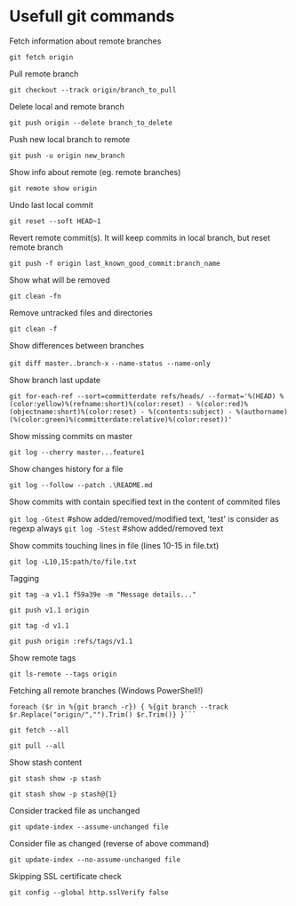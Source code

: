 # Usefull git commands #

Fetch information about remote branches

```git fetch origin```


Pull remote branch

```git checkout --track origin/branch_to_pull```


Delete local and remote branch

```git push origin --delete branch_to_delete```

Push new local branch to remote

```git push -u origin new_branch```


Show info about remote (eg. remote branches)

```git remote show origin```


Undo last local commit

```git reset --soft HEAD~1```


Revert remote commit(s). It will keep commits in local branch, but reset remote branch

```git push -f origin last_known_good_commit:branch_name```


Show what will be removed

```git clean -fn```


Remove untracked files and directories

```git clean -f```


Show differences between branches

```git diff master..branch-x```
```--name-status --name-only```

Show branch last update

```git for-each-ref --sort=committerdate refs/heads/ --format='%(HEAD) %(color:yellow)%(refname:short)%(color:reset) - %(color:red)%(objectname:short)%(color:reset) - %(contents:subject) - %(authorname) (%(color:green)%(committerdate:relative)%(color:reset))'```


Show missing commits on master

```git log --cherry master...feature1```


Show changes history for a file

```git log --follow --patch .\README.md```

Show commits with contain specified text in the content of commited files

```git log -Gtest```  #show added/removed/modified text, 'test' is consider as regexp always
```git log -Stest```  #show added/removed text

Show commits touching lines in file (lines 10-15 in file.txt)

```git log -L10,15:path/to/file.txt```

Tagging

```
git tag -a v1.1 f59a39e -m "Message details..."

git push v1.1 origin

git tag -d v1.1

git push origin :refs/tags/v1.1
```

Show remote tags

```git ls-remote --tags origin```

Fetching all remote branches (Windows PowerShell!)

```
foreach ($r in %{git branch -r}) { %{git branch --track $r.Replace("origin/","").Trim() $r.Trim()} }```

git fetch --all

git pull --all
```

Show stash content

```
git stash show -p stash

git stash show -p stash@{1}
```

Consider tracked file as unchanged 

```git update-index --assume-unchanged file```

Consider file as changed (reverse of above command)

```git update-index --no-assume-unchanged file```

Skipping SSL certificate check

```git config --global http.sslVerify false```


